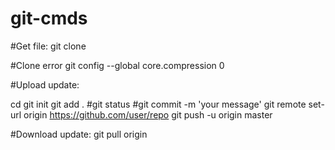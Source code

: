 # git-cmds

#Get file:
git clone

#Clone error
git config --global core.compression 0

#Upload update:

cd 
git init
git add . 
#git status
#git commit -m 'your message'
git remote set-url origin https://github.com/user/repo
git push -u origin master

#Download update:
git pull origin
